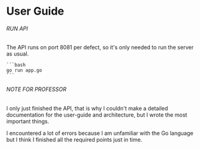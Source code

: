 # User Guide

###### RUN API

  The API runs on port 8081 per defect, so it's only needed to run the server as usual.

    ```bash
    go run app.go
    ```

###### NOTE FOR PROFESSOR

  I only just finished the API, that is why I couldn't make a detailed documentation for
  the user-guide and architecture, but I wrote the most important things.

  I encountered a lot of errors because I am unfamiliar with the Go language but I think
  I finished all the required points just in time.
